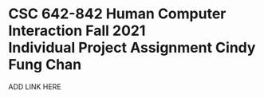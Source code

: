 # CSC 642-842 Human Computer Interaction Fall 2021<br /> Individual Project Assignment Cindy Fung Chan

ADD LINK HERE
